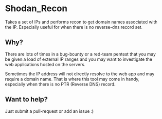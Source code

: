 # Shodan_Recon

Takes a set of IPs and performs recon to get domain names associated with the IP. Especially useful for when there is no reverse-dns record set.

## Why?

There are lots of times in a bug-bounty or a red-team pentest that you may be given a load of external IP ranges and you may want to investigate the web applications hosted on the servers. 

Sometimes the IP address will not directly resolve to the web app and may require a domain name. That is where this tool may come in handy, especially when there is no PTR (Reverse DNS) record.

## Want to help?

Just submit a pull-request or add an issue :)

